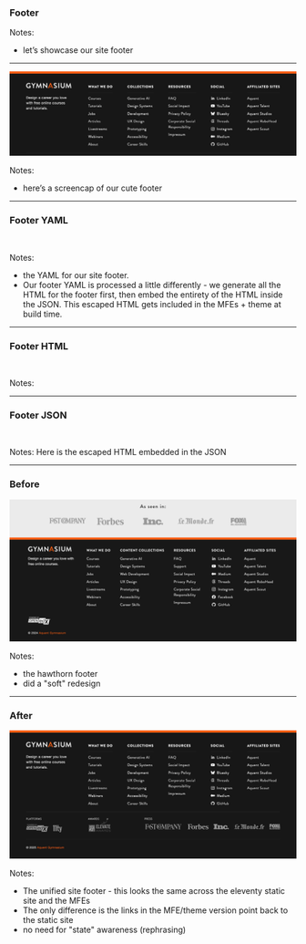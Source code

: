 ### Footer

Notes:
- let’s showcase our site footer

---

![Screenshot of pre-Eleventy footer (detail) design.](img/gymnasium-footer-eleventy-detail-1920w.png)<!-- .element: class="r-fit-text" data-id="screencap" -->

Notes:
- here’s a screencap of our cute footer

---

<!-- .slide: data-auto-animate -->

### Footer YAML<!-- .element: data-id="code-title" -->

<pre class="code-wrapper" data-id="code-animation">
  <code class="language-yml"
    data-disable- line-numbers="|2-22|23-38|39-57|58-114|115-136|138-151|152-159|160-191"
    data-trim
    data-url="code-samples/footer.yaml"
    ></code>
</pre>

Notes:
- the YAML for our site footer.
- Our footer YAML is processed a little differently - we generate all the HTML for the footer first, then embed the entirety of the HTML inside the JSON. This escaped HTML gets included in the MFEs + theme at build time.

------

### Footer HTML<!-- .element: data-id="code-title" -->

<pre class="code-wrapper" data-id="code-animation">
  <code class="language-html"
    data-line-numbers=""
    data-trim
    data-url="code-samples/footer.html"
    ></code>
</pre>

Notes:


------

<!-- .slide: data-auto-animate -->

### Footer JSON

<pre class="code-wrapper" data-id="code-animation">
  <code class="language-json"
    data-line-numbers=""
    data-trim
    data-url="code-samples/footer.json"
    ></code>
</pre>

Notes: Here is the escaped HTML embedded in the JSON


------

<!-- .slide:  -->

### Before

![Screenshot of pre-Eleventy footer design.](img/gymansium-footer-pre-eleventy-1920w.png)<!-- .element: class="r-fit-text" data-id="screencap" -->

Notes:
- the hawthorn footer
- did a "soft" redesign

------

### After

![Screenshot of Eleventy footer design.](img/gymansium-footer-eleventy-1920w.png)<!-- .element: class="r-fit-text" data-id="screencap" -->


Notes:
- The unified site footer - this looks the same across the eleventy static site and the MFEs
- The only difference is the links in the MFE/theme version point back to the static site
- no need for "state" awareness (rephrasing)
